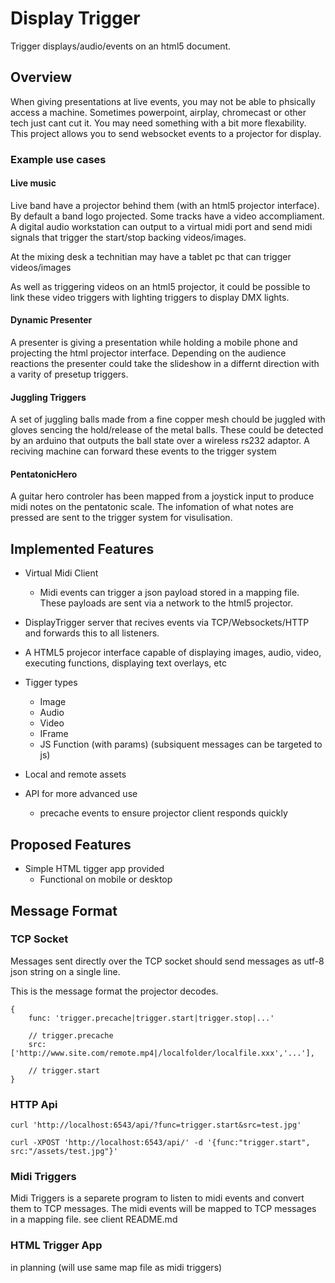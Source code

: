 Display Trigger
===============

Trigger displays/audio/events on an html5 document.


Overview
--------

When giving presentations at live events, you may not be able to phsically access
a machine. Sometimes powerpoint, airplay, chromecast or other tech just cant cut it.
You may need something with a bit more flexability. This project allows you to
send websocket events to a projector for display.

### Example use cases

#### Live music

Live band have a projector behind them (with an html5 projector interface).
By default a band logo projected. Some tracks have a video accompliament.
A digital audio workstation can output to a virtual midi port and send midi signals that trigger the start/stop 
backing videos/images.

At the mixing desk a technitian may have a tablet pc that can trigger videos/images

As well as triggering videos on an html5 projector, it could be possible to link
these video triggers with lighting triggers to display DMX lights.


#### Dynamic Presenter

A presenter is giving a presentation while holding a mobile phone and projecting the html projector interface.
Depending on the audience reactions the presenter could take the slideshow in a differnt direction with a varity of presetup triggers.


#### Juggling Triggers

A set of juggling balls made from a fine copper mesh chould be juggled with gloves
sencing the hold/release of the metal balls. These could be detected by an arduino
that outputs the ball state over a wireless rs232 adaptor. A reciving machine can forward these
events to the trigger system


#### PentatonicHero

A guitar hero controler has been mapped from a joystick input to produce midi notes on the pentatonic scale.
The infomation of what notes are pressed are sent to the trigger system for visulisation.



Implemented Features
--------------------

* Virtual Midi Client
  * Midi events can trigger a json payload stored in a mapping file. These payloads are sent via a network to the html5 projector.
* DisplayTrigger server that recives events via TCP/Websockets/HTTP and forwards this to all listeners.
* A HTML5 projecor interface capable of displaying images, audio, video, executing functions, displaying text overlays, etc

* Tigger types
  * Image
  * Audio
  * Video
  * IFrame
  * JS Function (with params) (subsiquent messages can be targeted to js)
* Local and remote assets
* API for more advanced use
  * precache events to ensure projector client responds quickly



Proposed Features
-----------------

* Simple HTML tigger app provided
  * Functional on mobile or desktop


Message Format
--------------

### TCP Socket

Messages sent directly over the TCP socket should send messages as utf-8 json string on a single line.

This is the message format the projector decodes.

    {
        func: 'trigger.precache|trigger.start|trigger.stop|...'

        // trigger.precache
        src: ['http://www.site.com/remote.mp4|/localfolder/localfile.xxx','...'],
        
        // trigger.start
    }


### HTTP Api

    curl 'http://localhost:6543/api/?func=trigger.start&src=test.jpg'
    
    curl -XPOST 'http://localhost:6543/api/' -d '{func:"trigger.start", src:"/assets/test.jpg"}'


### Midi Triggers

Midi Triggers is a separete program to listen to midi events and convert them to TCP messages. The midi events will be mapped to TCP messages in a mapping file.
see client README.md


### HTML Trigger App

in planning (will use same map file as midi triggers)